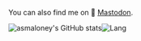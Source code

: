 You can also find me on 🐘 <a rel="nofollow me" href="https://fosstodon.org/@asmaloney">Mastodon</a>.

![asmaloney's GitHub stats](https://github-readme-stats.vercel.app/api?username=asmaloney&show_icons=true&count_private=true)![Lang](https://github-readme-stats.vercel.app/api/top-langs/?username=asmaloney&layout=compact&langs_count=8&hide=HTML,CMake,QMake&exclude_repo=ACT-R,Leaflet_Cluster_Example)
